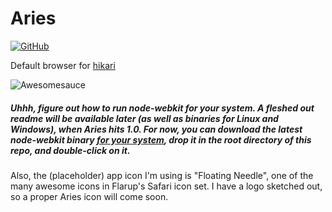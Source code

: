 Aries
=

[![GitHub](http://img.shields.io/badge/GitHub-IdeasNeverCease/Aries-a0a060.svg?style=flat)](https://github.com/IdeasNeverCease/Aries)

Default browser for [hikari](https://github.com/IdeasNeverCease/hikari)

![Awesomesauce](https://cloud.githubusercontent.com/assets/1288356/4346885/d8127aba-411d-11e4-91d6-75f73d19058b.png)

##### Uhhh, figure out how to run node-webkit for your system. A fleshed out readme will be available later (as well as binaries for Linux and Windows), when Aries hits 1.0. For now, you can download the latest node-webkit binary [for your system](http://dl.node-webkit.org), drop it in the root directory of this repo, and double-click on it.

Also, the (placeholder) app icon I'm using is "Floating Needle", one of the many awesome icons in Flarup's Safari icon set. I have a logo sketched out, so a proper Aries icon will come soon.